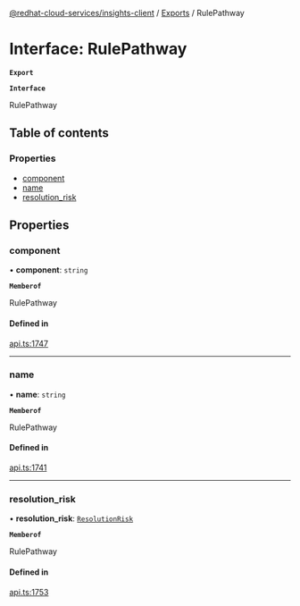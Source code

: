 [@redhat-cloud-services/insights-client](../README.md) / [Exports](../modules.md) / RulePathway

# Interface: RulePathway

**`Export`**

**`Interface`**

RulePathway

## Table of contents

### Properties

- [component](RulePathway.md#component)
- [name](RulePathway.md#name)
- [resolution\_risk](RulePathway.md#resolution_risk)

## Properties

### component

• **component**: `string`

**`Memberof`**

RulePathway

#### Defined in

[api.ts:1747](https://github.com/RedHatInsights/javascript-clients/blob/master/packages/insights/api.ts#L1747)

___

### name

• **name**: `string`

**`Memberof`**

RulePathway

#### Defined in

[api.ts:1741](https://github.com/RedHatInsights/javascript-clients/blob/master/packages/insights/api.ts#L1741)

___

### resolution\_risk

• **resolution\_risk**: [`ResolutionRisk`](ResolutionRisk.md)

**`Memberof`**

RulePathway

#### Defined in

[api.ts:1753](https://github.com/RedHatInsights/javascript-clients/blob/master/packages/insights/api.ts#L1753)
